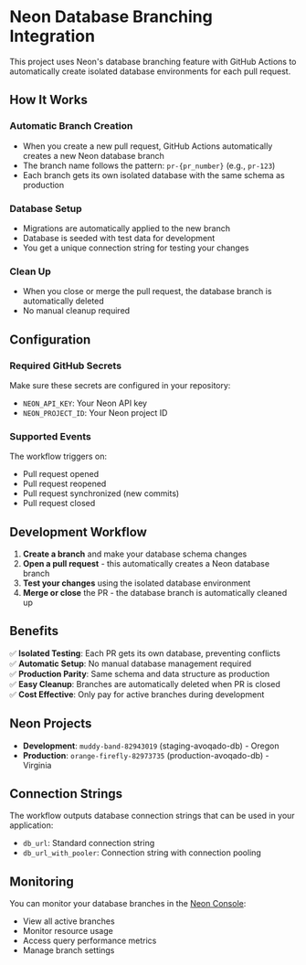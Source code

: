 # Neon Database Branching Integration

This project uses Neon's database branching feature with GitHub Actions to automatically create isolated database environments for each pull request.

## How It Works

### Automatic Branch Creation
- When you create a new pull request, GitHub Actions automatically creates a new Neon database branch
- The branch name follows the pattern: `pr-{pr_number}` (e.g., `pr-123`)
- Each branch gets its own isolated database with the same schema as production

### Database Setup
- Migrations are automatically applied to the new branch
- Database is seeded with test data for development
- You get a unique connection string for testing your changes

### Clean Up
- When you close or merge the pull request, the database branch is automatically deleted
- No manual cleanup required

## Configuration

### Required GitHub Secrets
Make sure these secrets are configured in your repository:
- `NEON_API_KEY`: Your Neon API key
- `NEON_PROJECT_ID`: Your Neon project ID

### Supported Events
The workflow triggers on:
- Pull request opened
- Pull request reopened  
- Pull request synchronized (new commits)
- Pull request closed

## Development Workflow

1. **Create a branch** and make your database schema changes
2. **Open a pull request** - this automatically creates a Neon database branch
3. **Test your changes** using the isolated database environment
4. **Merge or close** the PR - the database branch is automatically cleaned up

## Benefits

✅ **Isolated Testing**: Each PR gets its own database, preventing conflicts  
✅ **Automatic Setup**: No manual database management required  
✅ **Production Parity**: Same schema and data structure as production  
✅ **Easy Cleanup**: Branches are automatically deleted when PR is closed  
✅ **Cost Effective**: Only pay for active branches during development  

## Neon Projects

- **Development**: `muddy-band-82943019` (staging-avoqado-db) - Oregon
- **Production**: `orange-firefly-82973735` (production-avoqado-db) - Virginia

## Connection Strings

The workflow outputs database connection strings that can be used in your application:
- `db_url`: Standard connection string
- `db_url_with_pooler`: Connection string with connection pooling

## Monitoring

You can monitor your database branches in the [Neon Console](https://console.neon.tech):
- View all active branches
- Monitor resource usage
- Access query performance metrics
- Manage branch settings